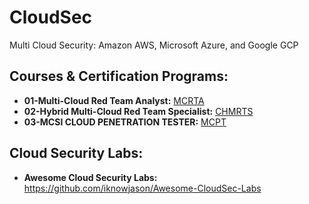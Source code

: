 # CloudSec
Multi Cloud Security: Amazon AWS, Microsoft Azure, and Google GCP


## Courses & Certification Programs:
+ **01-Multi-Cloud Red Team Analyst:** [MCRTA](https://github.com/h4md153v63n/CloudSec/blob/main/01_MCRTA/README.md)
+ **02-Hybrid Multi-Cloud Red Team Specialist:** [CHMRTS]()
+ **03-MCSI CLOUD PENETRATION TESTER:** [MCPT]()


## Cloud Security Labs:
+ **Awesome Cloud Security Labs:** https://github.com/iknowjason/Awesome-CloudSec-Labs
